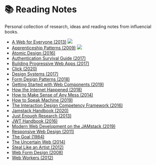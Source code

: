 # 📚 Reading Notes

Personal collection of research, ideas and reading notes from influencial books.

- [A Web for Everyone (2013)](https://github.com/schalkventer/reading-notes/blob/main/a-web-for-everyone.md) ![](https://img.shields.io/badge/-accessibility-blue)
- [Apprenticeship Patterns (2009)](https://github.com/schalkventer/reading-notes/blob/main/apprenticeship-patterns.md) ![](https://img.shields.io/badge/-education-purple)
- [Atomic Design (2016)](https://github.com/schalkventer/reading-notes/blob/main/atomic-design.md)
- [Authentication Survival Guide (2017)](https://github.com/schalkventer/reading-notes/blob/main/authentication-survival-guide.md)
- [Building Progressive Web Apps (2017)](https://github.com/schalkventer/reading-notes/blob/main/building-progressive-web-apps.md)
- [Click (2020)](https://github.com/schalkventer/reading-notes/blob/main/click.md)
- [Design Systems (2017)](https://github.com/schalkventer/reading-notes/blob/main/design-systems.md)
- [Form Design Patterns (2018)](https://github.com/schalkventer/reading-notes/blob/main/form-design-patterns.md)
- [Getting Started with Web Components (2019)](https://github.com/schalkventer/reading-notes/blob/main/getting-started-with-web-components.md)
- [How the Internet Happened (2018)](https://github.com/schalkventer/reading-notes/blob/main/how-the-internet-happened.md)
- [How to Make Sense of Any Mess (2014)](https://github.com/schalkventer/reading-notes/blob/main/how-to-make-sense-of-any-mess.md)
- [How to Speak Machine (2019)](https://github.com/schalkventer/reading-notes/blob/main/how-to-speak-machine.md)
- [The Interaction Design Competency Framework (2016)](https://github.com/schalkventer/reading-notes/blob/main/ixd-competency-framework.md)
- [Jamstack Handbook (2020)](https://github.com/schalkventer/reading-notes/blob/main/jamstack-handbook.md)
- [Just Enough Research (2013)](https://github.com/schalkventer/reading-notes/blob/main/just-enough-research.md)
- [JWT Handbook (2016)](https://github.com/schalkventer/reading-notes/blob/main/jwt-handbook.md)
- [Modern Web Development on the JAMstack (2019)](https://github.com/schalkventer/reading-notes/blob/main/modern-web-development-on-the-jamstack.md)
- [Responsive Web Design (2011)](https://github.com/schalkventer/reading-notes/blob/main/responsive-web-design.md)
- [The Goal (1984)](https://github.com/schalkventer/reading-notes/blob/main/the-goal.md) 
- [The Uncertain Web (2014)](https://github.com/schalkventer/reading-notes/blob/main/uncertain-web.md)
- [Steal Like an Artist (2012)](https://github.com/schalkventer/reading-notes/blob/main/steal-like-an-artist.md)
- [Web Form Design (2008)](https://github.com/schalkventer/reading-notes/blob/main/uncertain-web.md)
- [Web Workers (2012)](https://github.com/schalkventer/reading-notes/blob/main/web-workers-multithreading.md)
